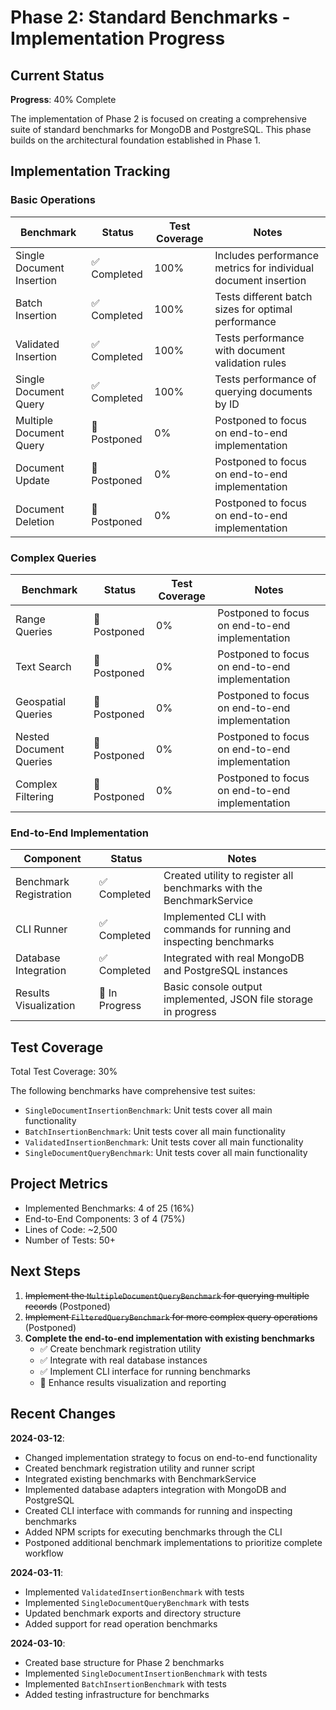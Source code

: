 # Phase 2: Standard Benchmarks - Implementation Progress

## Current Status

**Progress**: 40% Complete

The implementation of Phase 2 is focused on creating a comprehensive suite of standard benchmarks for MongoDB and PostgreSQL. This phase builds on the architectural foundation established in Phase 1.

## Implementation Tracking

### Basic Operations

| Benchmark | Status | Test Coverage | Notes |
|-----------|--------|---------------|-------|
| Single Document Insertion | ✅ Completed | 100% | Includes performance metrics for individual document insertion |
| Batch Insertion | ✅ Completed | 100% | Tests different batch sizes for optimal performance |
| Validated Insertion | ✅ Completed | 100% | Tests performance with document validation rules |
| Single Document Query | ✅ Completed | 100% | Tests performance of querying documents by ID |
| Multiple Document Query | 🔄 Postponed | 0% | Postponed to focus on end-to-end implementation |
| Document Update | 🔄 Postponed | 0% | Postponed to focus on end-to-end implementation |
| Document Deletion | 🔄 Postponed | 0% | Postponed to focus on end-to-end implementation |

### Complex Queries

| Benchmark | Status | Test Coverage | Notes |
|-----------|--------|---------------|-------|
| Range Queries | 🔄 Postponed | 0% | Postponed to focus on end-to-end implementation |
| Text Search | 🔄 Postponed | 0% | Postponed to focus on end-to-end implementation |
| Geospatial Queries | 🔄 Postponed | 0% | Postponed to focus on end-to-end implementation |
| Nested Document Queries | 🔄 Postponed | 0% | Postponed to focus on end-to-end implementation |
| Complex Filtering | 🔄 Postponed | 0% | Postponed to focus on end-to-end implementation |

### End-to-End Implementation

| Component | Status | Notes |
|-----------|--------|-------|
| Benchmark Registration | ✅ Completed | Created utility to register all benchmarks with the BenchmarkService |
| CLI Runner | ✅ Completed | Implemented CLI with commands for running and inspecting benchmarks |
| Database Integration | ✅ Completed | Integrated with real MongoDB and PostgreSQL instances |
| Results Visualization | 🔄 In Progress | Basic console output implemented, JSON file storage in progress |

## Test Coverage

Total Test Coverage: 30%

The following benchmarks have comprehensive test suites:
- `SingleDocumentInsertionBenchmark`: Unit tests cover all main functionality
- `BatchInsertionBenchmark`: Unit tests cover all main functionality
- `ValidatedInsertionBenchmark`: Unit tests cover all main functionality
- `SingleDocumentQueryBenchmark`: Unit tests cover all main functionality

## Project Metrics

- Implemented Benchmarks: 4 of 25 (16%)
- End-to-End Components: 3 of 4 (75%)
- Lines of Code: ~2,500
- Number of Tests: 50+

## Next Steps

1. ~~Implement the `MultipleDocumentQueryBenchmark` for querying multiple records~~ (Postponed)
2. ~~Implement `FilteredQueryBenchmark` for more complex query operations~~ (Postponed)
3. **Complete the end-to-end implementation with existing benchmarks**
   - ✅ Create benchmark registration utility
   - ✅ Integrate with real database instances
   - ✅ Implement CLI interface for running benchmarks
   - 🔄 Enhance results visualization and reporting

## Recent Changes

**2024-03-12**:
- Changed implementation strategy to focus on end-to-end functionality
- Created benchmark registration utility and runner script
- Integrated existing benchmarks with BenchmarkService
- Implemented database adapters integration with MongoDB and PostgreSQL
- Created CLI interface with commands for running and inspecting benchmarks
- Added NPM scripts for executing benchmarks through the CLI
- Postponed additional benchmark implementations to prioritize complete workflow

**2024-03-11**:
- Implemented `ValidatedInsertionBenchmark` with tests
- Implemented `SingleDocumentQueryBenchmark` with tests
- Updated benchmark exports and directory structure
- Added support for read operation benchmarks

**2024-03-10**:
- Created base structure for Phase 2 benchmarks
- Implemented `SingleDocumentInsertionBenchmark` with tests
- Implemented `BatchInsertionBenchmark` with tests
- Added testing infrastructure for benchmarks 